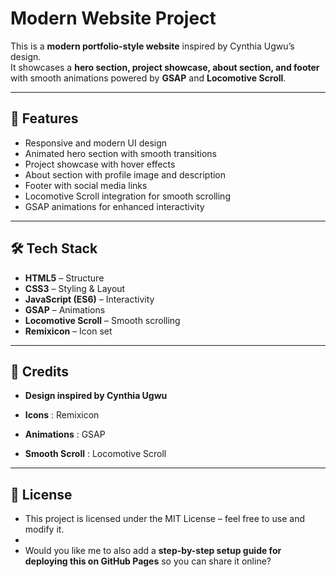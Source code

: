 # Modern Website Project

This is a **modern portfolio-style website** inspired by Cynthia Ugwu’s design.  
It showcases a **hero section, project showcase, about section, and footer** with smooth animations powered by **GSAP** and **Locomotive Scroll**.

---

## 🚀 Features
- Responsive and modern UI design
- Animated hero section with smooth transitions
- Project showcase with hover effects
- About section with profile image and description
- Footer with social media links
- Locomotive Scroll integration for smooth scrolling
- GSAP animations for enhanced interactivity

---

## 🛠️ Tech Stack
- **HTML5** – Structure
- **CSS3** – Styling & Layout
- **JavaScript (ES6)** – Interactivity
- **GSAP** – Animations
- **Locomotive Scroll** – Smooth scrolling
- **Remixicon** – Icon set

---

## 🙌 Credits

- **Design inspired by Cynthia Ugwu**

- **Icons** : Remixicon

- **Animations** : GSAP

- **Smooth Scroll** : Locomotive Scroll

---

## 📜 License
- This project is licensed under the MIT License – feel free to use and modify it.
- 
- Would you like me to also add a **step-by-step setup guide for deploying this on GitHub Pages** so you can share it online?
